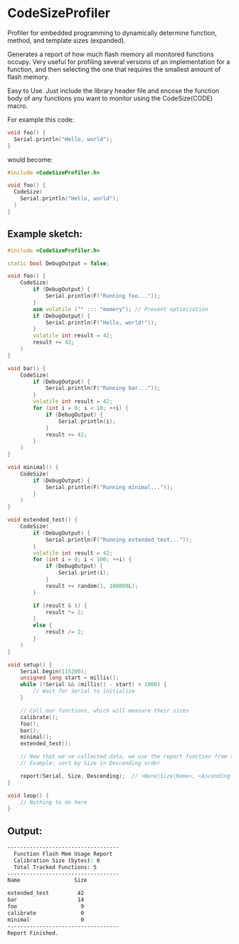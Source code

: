# CodeSizeProfiler
Profiler for embedded programming to dynamically determine function, method, and template sizes (expanded).

Generates a report of how much flash memory all monitored functions occupy. Very useful for profiling several versions of an implementation for a function, and then selecting the one that requires the smallest amount of flash memory.

Easy to Use. Just include the library header file and encose the function body of any functions you want to monitor using the CodeSize(CODE) macro.

For example this code:
``` cpp
void foo() {
  Serial.println("Hello, world");
}
```

would become:
``` cpp
#include <CodeSizeProfiler.h>

void foo() {
  CodeSize(
    Serial.println("Hello, world");
  )
}
```

## Example sketch:
``` cpp
#include <CodeSizeProfiler.h>

static bool DebugOutput = false;

void foo() {
    CodeSize(
        if (DebugOutput) {
            Serial.println(F("Running foo..."));
        }
        asm volatile ("" ::: "memory"); // Prevent optimization
        if (DebugOutput) {
            Serial.println(F("Hello, world!"));
        }
        volatile int result = 42;
        result += 42;
    )
}

void bar() {
    CodeSize(
        if (DebugOutput) {
            Serial.println(F("Running bar..."));
        }
        volatile int result = 42;
        for (int i = 0; i < 10; ++i) {
            if (DebugOutput) {
                Serial.println(i);
            }
            result += 42;
        }
    )
}

void minimal() {
    CodeSize(
        if (DebugOutput) {
            Serial.println(F("Running minimal..."));
        }
    )
}

void extended_test() {
    CodeSize(
        if (DebugOutput) {
            Serial.println(F("Running extended_test..."));
        }
        volatile int result = 42;
        for (int i = 0; i < 100; ++i) {
            if (DebugOutput) {
                Serial.print(i);
            }
            result += random(1, 100000L);
        }

        if (result & 1) {
            result *= 2;
        }
        else {
            result /= 2;
        }
    )
}

void setup() {
    Serial.begin(115200);
    unsigned long start = millis();
    while (!Serial && (millis() - start) < 1000) {
        // Wait for Serial to initialize
    }

    // Call our functions, which will measure their sizes
    calibrate();
    foo();
    bar();
    minimal();
    extended_test();

    // Now that we've collected data, we use the report function from the library.
    // Example: sort by Size in Descending order

    report(Serial, Size, Descending);  // <None|Size|Name>, <Ascending|Descending>
}

void loop() {
    // Nothing to do here
}
```

 ## Output:
``` bash
-----------------------------------
  Function Flash Mem Usage Report
  Calibration Size (bytes): 0
  Total Tracked Functions: 5
-----------------------------------
Name                 Size

extended_test         42
bar                   14
foo                    9
calibrate              0
minimal                0
-----------------------------------
Report Finished.
```
